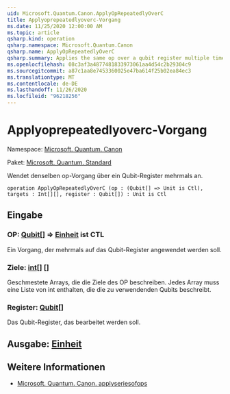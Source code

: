 ```yaml
---
uid: Microsoft.Quantum.Canon.ApplyOpRepeatedlyOverC
title: Applyoprepeatedlyoverc-Vorgang
ms.date: 11/25/2020 12:00:00 AM
ms.topic: article
qsharp.kind: operation
qsharp.namespace: Microsoft.Quantum.Canon
qsharp.name: ApplyOpRepeatedlyOverC
qsharp.summary: Applies the same op over a qubit register multiple times.
ms.openlocfilehash: 08c3af3a4877481833973061aa4d54c2b29304c9
ms.sourcegitcommit: a87c1aa8e7453360025e47ba614f25b02ea84ec3
ms.translationtype: MT
ms.contentlocale: de-DE
ms.lasthandoff: 11/26/2020
ms.locfileid: "96218256"
---
```

# <a name="applyoprepeatedlyoverc-operation"></a>Applyoprepeatedlyoverc-Vorgang

Namespace: [Microsoft. Quantum. Canon](xref:Microsoft.Quantum.Canon)

Paket: [Microsoft. Quantum. Standard](https://nuget.org/packages/Microsoft.Quantum.Standard)


Wendet denselben op-Vorgang über ein Qubit-Register mehrmals an.

```qsharp
operation ApplyOpRepeatedlyOverC (op : (Qubit[] => Unit is Ctl), targets : Int[][], register : Qubit[]) : Unit is Ctl
```


## <a name="input"></a>Eingabe

### <a name="op--qubit--unit--is-ctl"></a>OP: [Qubit](xref:microsoft.quantum.lang-ref.qubit)[] => [Einheit](xref:microsoft.quantum.lang-ref.unit)  ist CTL

Ein Vorgang, der mehrmals auf das Qubit-Register angewendet werden soll.


### <a name="targets--int"></a>Ziele: [int](xref:microsoft.quantum.lang-ref.int)[] []

Geschmestete Arrays, die die Ziele des OP beschreiben. Jedes Array muss eine Liste von int enthalten, die die zu verwendenden Qubits beschreibt.


### <a name="register--qubit"></a>Register: [Qubit](xref:microsoft.quantum.lang-ref.qubit)[]

Das Qubit-Register, das bearbeitet werden soll.



## <a name="output--unit"></a>Ausgabe: [Einheit](xref:microsoft.quantum.lang-ref.unit)



## <a name="see-also"></a>Weitere Informationen

- [Microsoft. Quantum. Canon. applyseriesofops](xref:Microsoft.Quantum.Canon.ApplySeriesOfOps)